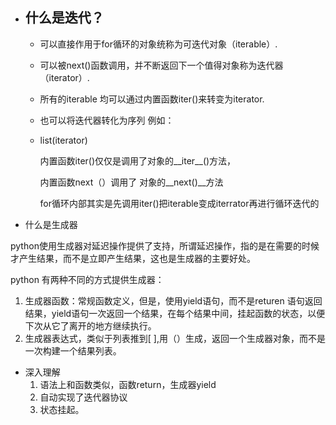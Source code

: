 - ## 什么是迭代？

  - 可以直接作用于for循环的对象统称为可迭代对象（iterable）.

  - 可以被next()函数调用，并不断返回下一个值得对象称为迭代器（iterator）.

  - 所有的iterable 均可以通过内置函数iter()来转变为iterator.

  - 也可以将迭代器转化为序列 例如：

  - list(iterator)

    内置函数iter()仅仅是调用了对象的\_\_iter\_\_()方法，

    内置函数next（）调用了 对象的\_\_next()\_\_方法

    for循环内部其实是先调用iter()把iterable变成iterrator再进行循环迭代的

- 什么是生成器

python使用生成器对延迟操作提供了支持，所谓延迟操作，指的是在需要的时候才产生结果，而不是立即产生结果，这也是生成器的主要好处。

python 有两种不同的方式提供生成器：

1. 生成器函数：常规函数定义，但是，使用yield语句，而不是returen 语句返回结果，yield语句一次返回一个结果，在每个结果中间，挂起函数的状态，以便下次从它了离开的地方继续执行。
2. 生成器表达式，类似于列表推到[ ],用（）生成，返回一个生成器对象，而不是一次构建一个结果列表。

- 深入理解
  1. 语法上和函数类似，函数return，生成器yield
  2. 自动实现了迭代器协议
  3. 状态挂起。